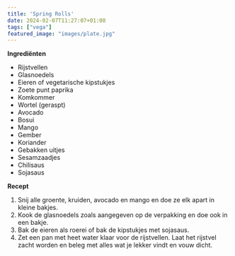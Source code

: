 ```yaml
---
title: 'Spring Rolls'
date: 2024-02-07T11:27:07+01:00
tags: ["vega"]
featured_image: "images/plate.jpg"
---
```


**Ingrediënten**
- Rijstvellen 
- Glasnoedels
- Eieren of vegetarische kipstukjes
- Zoete punt paprika
- Komkommer
- Wortel (geraspt)
- Avocado
- Bosui
- Mango
- Gember
- Koriander
- Gebakken uitjes
- Sesamzaadjes
- Chilisaus
- Sojasaus

**Recept**
1. Snij alle groente, kruiden, avocado en mango en doe ze elk apart in kleine bakjes.
2. Kook de glasnoedels zoals aangegeven op de verpakking en doe ook in een bakje.
3. Bak de eieren als roerei of bak de kipstukjes met sojasaus.
4. Zet een pan met heet water klaar voor de rijstvellen. Laat het rijstvel zacht worden en beleg met alles wat je lekker vindt en vouw dicht.